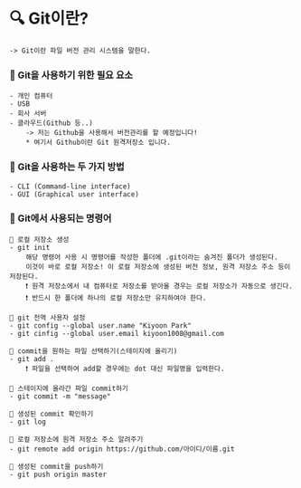 # 🔍 Git이란?
    -> Git이란 파일 버전 관리 시스템을 말한다.

### 🧷 Git을 사용하기 위한 필요 요소
    - 개인 컴퓨터
    - USB
    - 회사 서버
    - 클라우드(Github 등..)
        -> 저는 Github을 사용해서 버전관리를 할 예정입니다!
        * 여기서 Github이란 Git 원격저장소 입니다.


### 🧷 Git을 사용하는 두 가지 방법
    - CLI (Command-line interface)
    - GUI (Graphical user interface)

### 🧷 Git에서 사용되는 명령어

    🔹 로컬 저장소 생성 
    - git init
        해당 명령어 사용 시 명령어를 작성한 폴더에 .git이라는 숨겨진 폴더가 생성된다.
        이것이 바로 로컬 저장소! 이 로컬 저장소에 생성된 버전 정보, 원격 저장소 주소 등이 저장된다.
        ❗️ 원격 저장소에서 내 컴퓨터로 저장소를 받아올 경우는 로컬 저장소가 자동으로 생긴다.
        ❗️ 반드시 한 폴더에 하나의 로컬 저장소만 유지하여야 한다.

    🔹 git 전역 사용자 설정
    - git config --global user.name "Kiyoon Park"
    - git cinfig --global user.email kiyoon1008@gmail.com

    🔹 commit을 원하는 파일 선택하기(스테이지에 올리기)
    - git add .
        ❗️ 파일을 선택하여 add할 경우에는 dot 대신 파일명을 입력한다.

    🔹 스테이지에 올라간 파일 commit하기
    - git commit -m "message"

    🔹 생성된 commit 확인하기
    - git log

    🔹 로컬 저장소에 원격 저장소 주소 알려주기
    - git remote add origin https://github.com/아이디/이름.git

    🔹 생성된 commit을 push하기
    - git push origin master



    